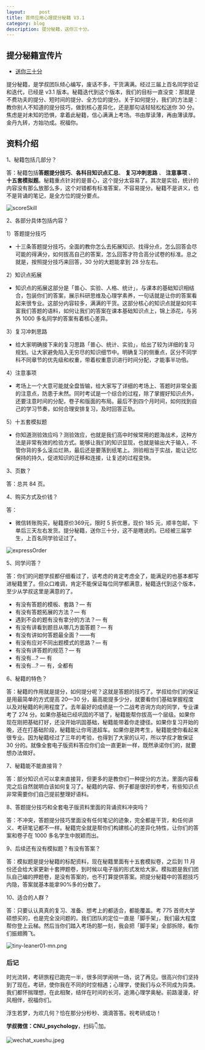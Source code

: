```yaml
---
layout:     post
title: 首师应用心理提分秘籍 V3.1
category: blog
description: 提分秘籍，送你三十分。
---
```


## 提分秘籍宣传片

* [送你三十分](http://1257355643.vod2.myqcloud.com/a589a973vodtranscq1257355643/de742bed5285890785481622413/v.f30.mp4)

提分秘籍，是学叔团队倾心编写，废话不多，干货满满。经过三届上百名同学验证和迭代，已经是 v3.1 版本。秘籍迭代到这个版本，我们的目标一直没变：那就是不费功夫的提分、短时间的提分、全方位的提分。关于如何提分，我们的方法是：教你别人不知道的提分技巧，做到核心差异化，还是那句话轻轻松松送你 30 分。焦虑是对未知的恐惧，拿着此秘籍，信心满满上考场。书由厚读薄，再由薄读厚。金丹九转，方始功成。祝福你。

## 资料介绍

1、秘籍包括几部分？

答：秘籍包括**答题提分技巧**、**各科目知识点汇总**、 **复习冲刺思路** 、 **注意事项** 、**十五套模拟题**。秘籍重点针对的是普心，这个提分太容易了。其次是实验，统计的内容没有那么放那么多，这个对错都有标准答案，不容易提分。秘籍不是讲义，也不是背诵的笔记，是全方位的提分要点。

![scoreSkill](http://image.cnu347.com/2020-08-30-scoreSkill.jpeg)

2、各部分具体包括内容？

1）答题提分技巧

* 十三条答题提分技巧，全面的教你怎么去拓展知识、找得分点，怎么回答会尽可能的得满分，如何拔高自己的答案，怎么回答才符合高分试卷的标准。总之就是，按照提分技巧来回答，30 分的大题能拿到 28 分左右。

2）知识点拓展

* 知识点的拓展这部分是「普心、实验、人格、统计」，与课本的基础知识相结合，包装你们的答案，展示科研思维及心理学素养，一句话就是让你的答案看起来很专业。这部分内容较多，满满的干货。这部分核心的知识点就是如何丰富我们答题的语料，如何让我们的答案在课本基础知识点上，锦上添花，与另外 1000 多名同学的答案有着核心差异。

3）复习冲刺思路

* 给大家明确接下来的复习思路「普心、统计、实验」，给出了较为详细的复习规划。让大家避免陷入无穷尽的知识细节中。明确复习的侧重点，区分不同学科不同章节的优先级和权重，带着权重意识进行时间分配，才能事半功倍。

4）注意事项

* 考场上一个大意可能就全盘皆输，给大家写了详细的考场上、答题时非常全面的注意点，防患于未然。同时考试是一个综合的过程，除了掌握好知识点外，还要注意时间的分配，卷子和版面的布局。最后不到四个月时间，如何找到自己的学习节奏，如何合理安排复习，及时回答正轨。

5）十五套模拟题

* 你知道测验效应吗？测验效应，也就是我们高中时候常用的题海战术，这种方法是非常有效的检验方式。能够让我们的知识显现，也就是输出大于输入，不管你背的多么滚瓜烂熟，最后还是要落到纸笔上。测验相当于实战，能让记忆保持的持久，促进知识的迁移和连接，让复述的过程变快。

3、页数？

答：总共 84 页。

4、购买方式及价钱？

答：
* 微信转账购买，秘籍原价369元，限时 5 折优惠，现价 185 元，顺丰包邮，下单后三天左右发货。提分秘籍，送你三十分，这不是瞎说的。已经被三届学生，上百名同学验证过了。

![expressOrder](http://image.cnu347.com/2020-08-30-expressOrder.png)

5、同学问答？

答：你们的问题学叔都仔细看过了，该考虑的肯定考虑全了，能满足的也基本都写进秘籍里了。但众口难调，肯定不能保证每位同学都满意，秘籍迭代到这个版本，至少从学叔这里是满意的了。

* 有没有答题的模板、套路？— 有
* 有没有答题拓展的方法？— 有
* 遇到不会的题有没有拿分的方法？— 有
* 有没有讲看到题目从哪几方面答题？— 有
* 有没有讲如何答题最全面？——有
* 有没有应对不同出题模式的思路？— 有
* 有没有讲答题的规范？— 有
* 有没有...? — 有
* 有没有...? — 有，全都有

6、秘籍的特色？

答：秘籍的作用就是提分，如何提分呢？这就是答题的技巧了。学叔给你们的保证是用最简单的方式提高 20—30 分，最高能提多少分，就要看你们基础掌握程度以及对秘籍的利用程度了。去年最好的成绩是一个二战考咨询方向的同学，专业课考了 274 分。如果你基础已经巩固的不错了，秘籍能帮你拔高一个层级。如果你现在刚把基础打好，还没开始巩固基础，秘籍能带着你走捷径。如果你复习开始的晚，还在打基础阶段，秘籍能让你弯道超车。如果你是跨考生，秘籍能使你看起来很专业。因为秘籍经过了三年的考验，也得到了大家的认可，所以学叔才敢保证 30 分的。就像全套电子版资料答应你们会一直更新一样，既然承诺你们的，就要想办法做好。

7、秘籍能不能直接背？

答：部分知识点可以拿来直接背，但更多的是教你们一种提分的方法，里面内容看完之后自然就明白该如何复习了。秘籍的内容、例子都是很好的参考，有些知识点非常需要你们自己提前整理好语料。

8、答题提分技巧和全套电子版资料里面的背诵资料冲突吗？

答：不冲突，答题提分技巧里面没有任何笔记的迹象，完全都是干货，和任何讲义、考研笔记都不一样。秘籍完全就是帮你们构建核心的差异化特性，让你们的答案和卷子在 1000 多名学生中脱颖而出。

9、后续还有没有模拟题？有没有答案？

答：模拟题是提分秘籍的标配资料，现在秘籍里面有十五套模拟卷，之后到 11 月份还会给大家更新十套押题卷，到时候以电子版的形式发给大家。模拟题是我们团队自己编的押题卷，是没有答案的，也不打算提供答案。把提分秘籍中的答题技巧内隐，答案就基本能拿90%多的分数了。

10、适合的人群？

答：只要认认真真的复习、准备、想考上的都适合，都能覆盖。考 775 首师大学硕想买的，也是完全没问题的。我们团队的定位一直是「脚手架」，我们最大程度帮你登上云梯。然后当你们踏入考场的那一刻，我会把「脚手架」全部拆除，看你们振翅腾飞。

![tiny-leaner01-mn.png](https://cnu347-1257355643.cos.ap-beijing.myqcloud.com/CNU347/leaner02.png)

### 后记

时光流转，考研旅程已跑完一半，很多同学闹哄一场，说了再见。很高兴你们坚持到了现在。考研，使你我在不同的时空相遇；心理学，使我们与众不同成为异类。我们都怀揣理想，在此相聚，结伴在时间的长河，追溯心理学奥秘。前路漫漫，好风相伴，祝福你们。

浮生若梦，为欢几何？恰在那分分秒秒、滴滴答答。祝考研成功！

**学叔微信：CNU_psychology**，扫码👇加。

![wechat_xueshu.jpeg](https://cnu347-1257355643.cos.ap-beijing.myqcloud.com/CNU347/WechatIMG125.jpeg)

